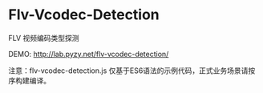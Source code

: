 # Flv-Vcodec-Detection
FLV 视频编码类型探测

DEMO: http://lab.pyzy.net/flv-vcodec-detection/

注意：flv-vcodec-detection.js 仅基于ES6语法的示例代码，正式业务场景请按序构建编译。
